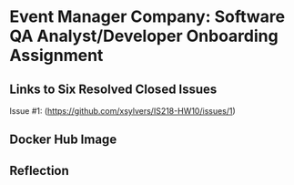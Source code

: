 # Event Manager Company: Software QA Analyst/Developer Onboarding Assignment

## Links to Six Resolved Closed Issues
Issue #1: (https://github.com/xsylvers/IS218-HW10/issues/1)

## Docker Hub Image 

## Reflection


